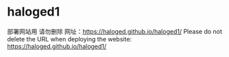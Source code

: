 # haloged1
部署网站用
请勿删除
网址：https://haloged.github.io/haloged1/
Please do not delete the URL when deploying the website: 
https://haloged.github.io/haloged1/

